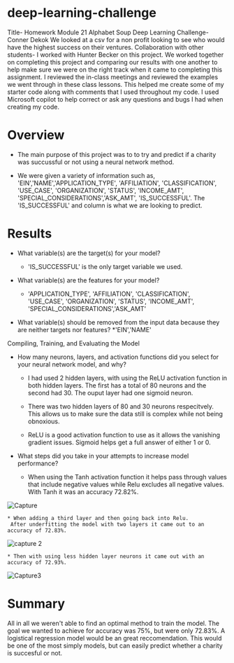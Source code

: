 # deep-learning-challenge

Title- Homework Module 21 Alphabet Soup Deep Learning Challenge- Conner Dekok
We looked at a csv for a non profit looking to see who would have the highest success on their ventures. 
Collaboration with other students- I worked with Hunter Becker on this project.  We worked together on completing this project and comparing our results with one another to help make sure we were on the right track when it came to completing this assignment. 
I reviewed the in-class meetings and reviewed the examples we went through in these class lessons. This helped me create some of my starter code along with comments that I used throughout my code. 
I used Microsoft copilot to help correct or ask any questions and bugs I had when creating my code. 


# Overview

* The main purpose of this project was to to try and predict if a charity was succussful or not using a neural network method. 

* We were given a variety of information such as, 'EIN','NAME','APPLICATION_TYPE', 'AFFILIATION', 'CLASSIFICATION', 'USE_CASE', 'ORGANIZATION', 'STATUS', 'INCOME_AMT', 'SPECIAL_CONSIDERATIONS','ASK_AMT', 'IS_SUCCESSFUL'. The 'IS_SUCCESSFUL' and column is what we are looking to predict.

# Results 

* What variable(s) are the target(s) for your model?
    * 'IS_SUCCESSFUL' is the only target variable we used.

* What variable(s) are the features for your model?
    * 'APPLICATION_TYPE', 'AFFILIATION', 'CLASSIFICATION', 'USE_CASE', 'ORGANIZATION', 'STATUS', 'INCOME_AMT', 'SPECIAL_CONSIDERATIONS','ASK_AMT'

* What variable(s) should be removed from the input data because they are neither targets nor features?
    *'EIN','NAME'

Compiling, Training, and Evaluating the Model

* How many neurons, layers, and activation functions did you select for your neural network model, and why?
    * I had used 2 hidden layers, with using the ReLU activation function in both hidden layers.  The first has a total of 80 neurons and the second had 30. The ouput layer had one sigmoid neuron. 

    * There was two hidden layers of 80 and 30 neurons respecitvely. This allows us to make sure the data still is complex while not being obnoxious. 

    * ReLU is a good activation function to use as it allows the vanishing gradient issues. Sigmoid helps get a full answer of either 1 or 0.  

* What steps did you take in your attempts to increase model performance?

    * When using the Tanh activation function it helps pass through values that include negative values while Relu excludes all negative values.  With Tanh it was an accuracy 72.82%.


![Capture](https://github.com/user-attachments/assets/ccd9baac-23c6-414e-9bca-30c1f18f480d)


    * When adding a third layer and then going back into Relu.
     After underfitting the model with two layers it came out to an accuracy of 72.83%.


![capture 2](https://github.com/user-attachments/assets/08f94f3f-7f72-4bd6-a5c3-cae288a0d645)


    * Then with using less hidden layer neurons it came out with an accuracy of 72.93%.


![Capture3](https://github.com/user-attachments/assets/cc02b893-bb80-4bce-99c4-98d2d7b35cab)



# Summary
All in all we weren't able to find an optimal method to train the model.  The goal we wanted to achieve for accuracy was 75%, but were only 72.83%.  A logistical regression model would be an great reccomendation.  This would be one of the most simply models, but can easily predict whether a charity is succesful or not. 














